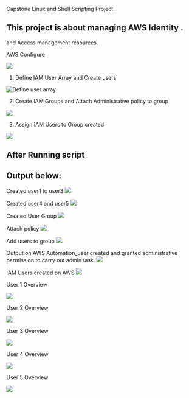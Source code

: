 Capstone Linux and Shell Scripting Project

## This project is about managing AWS Identity .
and Access management resources. 


AWS Configure

![](./img/1.%20AWS%20Configure.png)


1. Define IAM User Array  and Create users

![Define user array](./img/1.%20Define%20and%20create%20users.png)

2. Create IAM Groups and Attach Administrative policy to group

![](./img/3.%20Create%20and%20Attach%20policy.png)

3. Assign IAM Users to Group created

![](./img/5%20Add%20users%20to%20groups.png)

## After Running script 
## Output below:

Created user1 to user3
![](./img/1.%20User%20created%201%20to%203.png)

Created user4 and user5 
![](./img/2.%20User%20created%204%20and%205.png)

Created User Group
![](./img/3.%20Created%20Group.png)

Attach policy 
![](./img/4.%20Attach%20policy.png)

Add users to group 
![](./img/5.%20Added%20users%20to%20group.png)

Output on AWS 
Automation_user created and granted administrative permission to carry out admin task. 
![](./IMG/Automation%20user%20earlier%20created.png)

IAM Users created on AWS 
![](./IMG/Users%20created%20on%20AWS.png)

User 1 Overview

![](./img/User%201%20overview.png)

User 2 Overview

![](./img/User%202%20overview.png)

User 3 Overview

![](./img/User%203%20overview.png)

User 4 Overview

![](./img/User%204%20overview.png)

User 5 Overview

![](./img/User%205%20overview.png)

